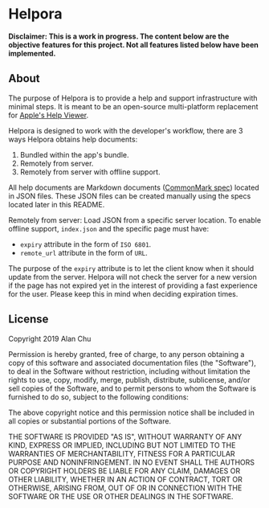 # Helpora

**Disclaimer: This is a work in progress. The content below are the objective features for this project. Not all features listed below have been implemented.**

## About
The purpose of Helpora is to provide a help and support infrastructure with minimal steps. It is meant to be an open-source multi-platform replacement for [Apple's Help Viewer](https://developer.apple.com/library/archive/documentation/Carbon/Conceptual/ProvidingUserAssitAppleHelp/user_help_intro/user_assistance_intro.html).

Helpora is designed to work with the developer's workflow, there are 3 ways Helpora obtains help documents:
1. Bundled within the app's bundle.
2. Remotely from server.
3. Remotely from server with offline support.

All help documents are Markdown documents ([CommonMark spec](https://spec.commonmark.org/)) located in JSON files. These JSON files can be created manually using the specs located later in this README.

Remotely from server:
Load JSON from a specific server location.
To enable offline support, `index.json` and the specific page must have:
- `expiry` attribute in the form of `ISO 6801`.
- `remote_url` attribute in the form of `URL`.

The purpose of the `expiry` attribute is to let the client know when it should update from the server.
Helpora will not check the server for a new version if the page has not expired yet in the interest of providing a fast experience for the user. Please keep this in mind when deciding expiration times.

## License

Copyright 2019 Alan Chu 

Permission is hereby granted, free of charge, to any person obtaining a copy of this software and associated documentation files (the "Software"), to deal in the Software without restriction, including without limitation the rights to use, copy, modify, merge, publish, distribute, sublicense, and/or sell copies of the Software, and to permit persons to whom the Software is furnished to do so, subject to the following conditions:

The above copyright notice and this permission notice shall be included in all copies or substantial portions of the Software.

THE SOFTWARE IS PROVIDED "AS IS", WITHOUT WARRANTY OF ANY KIND, EXPRESS OR IMPLIED, INCLUDING BUT NOT LIMITED TO THE WARRANTIES OF MERCHANTABILITY, FITNESS FOR A PARTICULAR PURPOSE AND NONINFRINGEMENT. IN NO EVENT SHALL THE AUTHORS OR COPYRIGHT HOLDERS BE LIABLE FOR ANY CLAIM, DAMAGES OR OTHER LIABILITY, WHETHER IN AN ACTION OF CONTRACT, TORT OR OTHERWISE, ARISING FROM, OUT OF OR IN CONNECTION WITH THE SOFTWARE OR THE USE OR OTHER DEALINGS IN THE SOFTWARE.
